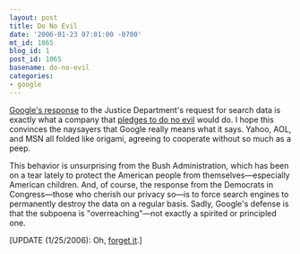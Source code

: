 ```yaml
---
layout: post
title: Do No Evil
date: '2006-01-23 07:01:00 -0700'
mt_id: 1065
blog_id: 1
post_id: 1065
basename: do-no-evil
categories:
- google
---
```

<p><a href="http://www.boston.com/news/nation/articles/2006/01/21/google_subpoena_roils_the_web/">Google's response</a> to the Justice Department's request for search data is exactly what a company that <a href="http://investor.google.com/conduct.html">pledges to do no evil</a> would do. I hope this convinces the naysayers that Google really means what it says. Yahoo, AOL, and MSN all folded like origami, agreeing to cooperate without so much as a peep.</p>
<p>This behavior is unsurprising from the Bush Administration, which has been on a tear lately to protect the American people from themselves&#x2014;especially American children. And, of course, the response from the Democrats in Congress&#x2014;those who cherish our privacy so&#x2014;is to force search engines to permanently destroy the data on a regular basis. Sadly, Google's defense is that the subpoena is "overreaching"&#x2014;not exactly a spirited or principled one.</p>
<p>[UPDATE (1/25/2006): Oh, <a href="http://yro.slashdot.org/article.pl?sid=06/01/25/0432239">forget it</a>.]
</p>
